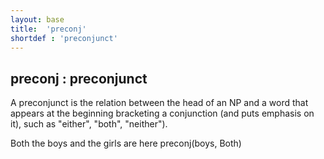 ```yaml
---
layout: base
title:  'preconj'
shortdef : 'preconjunct'
---
```



## preconj : preconjunct
A preconjunct is the relation between the head of an NP and a word that appears at the beginning bracketing a conjunction (and puts emphasis on it), such as "either", "both", "neither"). 

<div class="sd-parse">
Both the boys and the girls are here
preconj(boys, Both)
</div>

 

